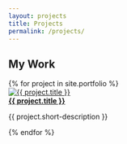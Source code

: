 ```yaml
---
layout: projects
title: Projects
permalink: /projects/
---
```


  <div class="work">
    <h2>My Work</h2>
    {% for project in site.portfolio %}
    <div class="project">
      <div class="project-thumb">
        <a href="{{ project.url | prepend: site.baseurl }}">
          <img src="/img/{{ project.grid }}.png" alt="{{ project.title }}"/> 
        </a>
      </div>
      <div class="project-description">
        <a href="{{ project.url | prepend: site.baseurl }}"><strong>{{ project.title }}</strong></a>
        <p>{{ project.short-description }}</p>
      </div>
    </div>
    {% endfor %}
  </div>
  